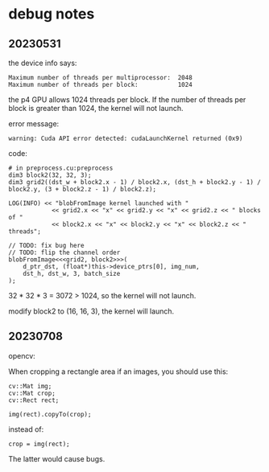 # debug notes

## 20230531

the device info says:
```
Maximum number of threads per multiprocessor:  2048
Maximum number of threads per block:           1024
```

the p4 GPU allows 1024 threads per block. If the number of threads per block is greater than 1024, the kernel will not launch.

error message:
```
warning: Cuda API error detected: cudaLaunchKernel returned (0x9)
```

code:
~~~
# in preprocess.cu:preprocess
dim3 block2(32, 32, 3);
dim3 grid2((dst_w + block2.x - 1) / block2.x, (dst_h + block2.y - 1) / block2.y, (3 + block2.z - 1) / block2.z);

LOG(INFO) << "blobFromImage kernel launched with "
            << grid2.x << "x" << grid2.y << "x" << grid2.z << " blocks of "
            << block2.x << "x" << block2.y << "x" << block2.z << " threads";

// TODO: fix bug here
// TODO: flip the channel order
blobFromImage<<<grid2, block2>>>(
    d_ptr_dst, (float*)this->device_ptrs[0], img_num, 
    dst_h, dst_w, 3, batch_size
);
~~~

32 * 32 * 3 = 3072 > 1024, so the kernel will not launch.

modify block2 to (16, 16, 3), the kernel will launch.

## 20230708

opencv:

When cropping a rectangle area if an images, you should use this:

~~~
cv::Mat img;
cv::Mat crop;
cv::Rect rect;

img(rect).copyTo(crop);
~~~

instead of:

~~~
crop = img(rect);
~~~

The latter would cause bugs.